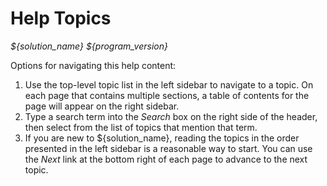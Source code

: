 # Help Topics

*${solution_name} ${program_version}*

Options for navigating this help content:

1. Use the top-level topic list in the left sidebar to navigate to a topic. On each page that contains multiple sections, a table of contents for the page will appear on the right sidebar.
1. Type a search term into the *Search* box on the right side of the header, then select from the list of topics that mention that term.
1. If you are new to ${solution_name}, reading the topics in the order presented in the left sidebar is a reasonable way to start. You can use the *Next* link at the bottom right of each page to advance to the next topic.